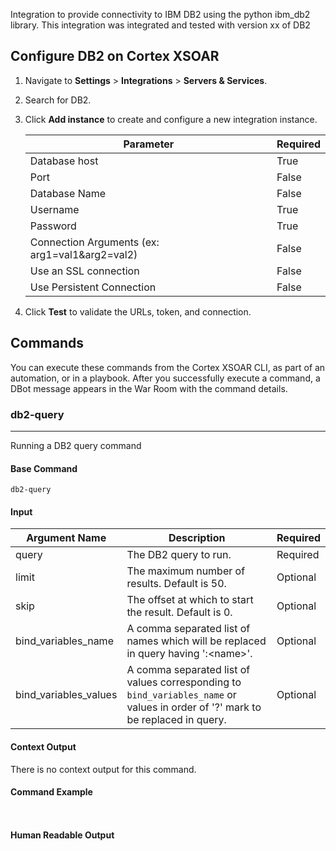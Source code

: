 Integration to provide connectivity to IBM DB2 using the python ibm_db2 library.
This integration was integrated and tested with version xx of DB2

## Configure DB2 on Cortex XSOAR

1. Navigate to **Settings** > **Integrations** > **Servers & Services**.
2. Search for DB2.
3. Click **Add instance** to create and configure a new integration instance.

    | **Parameter** | **Required** |
    | --- | --- |
    | Database host | True |
    | Port | False |
    | Database Name | False |
    | Username | True |
    | Password | True |
    | Connection Arguments (ex: arg1=val1&amp;arg2=val2) | False |
    | Use an SSL connection | False |
    | Use Persistent Connection | False |

4. Click **Test** to validate the URLs, token, and connection.
## Commands
You can execute these commands from the Cortex XSOAR CLI, as part of an automation, or in a playbook.
After you successfully execute a command, a DBot message appears in the War Room with the command details.
### db2-query
***
Running a DB2 query command


#### Base Command

`db2-query`
#### Input

| **Argument Name** | **Description** | **Required** |
| --- | --- | --- |
| query | The DB2 query to run. | Required | 
| limit | The maximum number of results. Default is 50. | Optional | 
| skip | The offset at which to start the result. Default is 0. | Optional | 
| bind_variables_name | A comma separated list of names which will be replaced in query having ':&lt;name&gt;'. | Optional | 
| bind_variables_values | A comma separated list of values corresponding to `bind_variables_name` or values in order of '?' mark to be replaced in query. | Optional | 


#### Context Output

There is no context output for this command.

#### Command Example
``` ```

#### Human Readable Output



